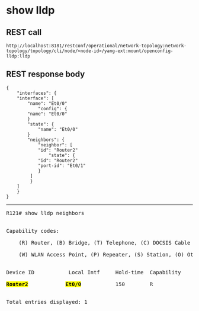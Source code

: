 # show lldp
  
## REST call

```
http://localhost:8181/restconf/operational/network-topology:network-topology/topology/cli/node/<node-id>/yang-ext:mount/openconfig-lldp:lldp

```

## REST response body

```
{
    "interfaces": {
	"interface": [
	    "name": "Et0/0"
            "config": {
		"name": "Et0/0"
	    }
  	    "state": {
	        "name": "Et0/0"
	    }
	    "neighbors": {
	        "neighbor": [
		    "id": "Router2"
       		    "state": {
			"id": "Router2"
			"port-id": "Et0/1"				
  		    }
		 ]
	     }
	]
    }
}
```

---

<pre>
R121# show lldp neighbors


Capability codes:

    (R) Router, (B) Bridge, (T) Telephone, (C) DOCSIS Cable Device

    (W) WLAN Access Point, (P) Repeater, (S) Station, (O) Other


Device ID           Local Intf     Hold-time  Capability      Port ID

<b><mark>Router2</b></mark>            <b><mark>Et0/0</b></mark>           150        R              <b><mark>Et0/1</b></mark> 


Total entries displayed: 1


</pre>



